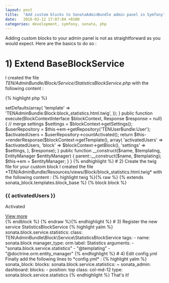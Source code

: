 ```yaml
---
layout: post
title:  "Add custom blocks to SonataAdminBundle admin panel in Symfony"
date:   2016-03-12 17:07:04 +0100
categories: development, symfony, sonata, php
---
```

Adding custom blocks to your admin panel is not as straightforward as you would
expect.
Here are the basics to do so :

# 1) Extend BaseBlockService
I created the file *TEN/AdminBundle/Block/Service/StatisticsBlockService.php* with
the following content :

{% highlight php %}
<?php

namespace TEN\AdminBundle\Block\Service;

use Symfony\Component\HttpFoundation\Response;
use Sonata\AdminBundle\Form\FormMapper;
use Sonata\AdminBundle\Validator\ErrorElement;
use Sonata\BlockBundle\Model\BlockInterface;
use Sonata\BlockBundle\Block\BaseBlockService;
use Sonata\BlockBundle\Block\BlockContextInterface;
use Symfony\Component\OptionsResolver\OptionsResolverInterface;
use Doctrine\ORM\EntityManager;

class StatisticsBlockService extends BaseBlockService
{
    private $em;

    public function setDefaultSettings(OptionsResolverInterface $resolver)
    {
        $resolver->setDefaults(array(
            'template' => 'TENAdminBundle:Block:block_statistics.html.twig',
        ));
    }

    public function execute(BlockContextInterface $blockContext, Response $response = null)
    {
        // merge settings
        $settings = $blockContext->getSettings();

        $userRepository = $this->em->getRepository('TENUserBundle:User');
        $activatedUsers = $userRepository->countActivated();

        return $this->renderResponse($blockContext->getTemplate(), array(
            'activatedUsers' => $activatedUsers,
            'block'     => $blockContext->getBlock(),
            'settings'  => $settings,
        ), $response);
    }

    public function __construct($name, $templating, EntityManager $entityManager)
    {
            parent::__construct($name, $templating);
            $this->em = $entityManager;
    }
}
{% endhighlight %}

# 2) Create the twig file for your custom block

I created the file *TEN/AdminBundle/Resources/views/Block/block_statistics.html.twig*
with the following content :

{% highlight twig %}{% raw %}
{% extends sonata_block.templates.block_base %}

{% block block %}
    <div class="col-lg-3 col-xs-6">
        <div class="small-box bg-green">
            <div class="inner">
                <h3>{{ activatedUsers }}</h3>

                <p>Activated</p>
            </div>
            <div class="icon">
                <i class="fa fa-users"></i>
            </div>
            <a href="ten/user/user/list" class="small-box-footer">
                View more <i class="fa fa-arrow-circle-right"></i>
            </a>
        </div>
    </div>
{% endblock %}
{% endraw %}{% endhighlight %}

# 3) Register the new service StatisticsBlockService

{% highlight yalm %}
sonata.block.service.statistics:
        class: TEN\AdminBundle\Block\Service\StatisticsBlockService
        tags:
            - name: sonata.block
              manager_type: orm
              label: Statistics
        arguments:
            - "sonata.block.service.statistics"
            - "@templating"
            - "@doctrine.orm.entity_manager"
{% endhighlight %}

# 4) Edit config.yml

Finally add the following lines to *config.yml* :

{% highlight yalm %}
sonata_block:
    blocks:
        sonata.block.service.statistics: ~

sonata_admin:
    dashboard:
        blocks:
            -
                position: top
                class: col-md-12
                type: sonata.block.service.statistics
{% endhighlight %}

That's it!
